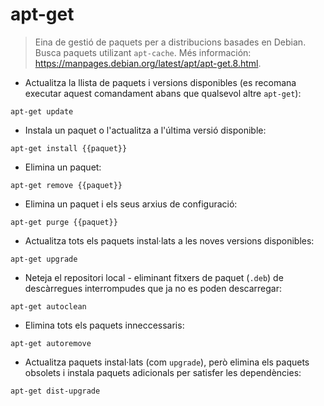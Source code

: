# apt-get

> Eina de gestió de paquets per a distribucions basades en Debian.
> Busca paquets utilizant `apt-cache`.
> Més información: <https://manpages.debian.org/latest/apt/apt-get.8.html>.

- Actualitza la llista de paquets i versions disponibles (es recomana executar aquest comandament abans que qualsevol altre `apt-get`):

`apt-get update`

- Instala un paquet o l'actualitza a l'última versió disponible:

`apt-get install {{paquet}}`

- Elimina un paquet:

`apt-get remove {{paquet}}`

- Elimina un paquet i els seus arxius de configuració:

`apt-get purge {{paquet}}`

- Actualitza tots els paquets instal·lats a les noves versions disponibles:

`apt-get upgrade`

- Neteja el repositori local - eliminant fitxers de paquet (`.deb`) de descàrregues interrompudes que ja no es poden descarregar:

`apt-get autoclean`

- Elimina tots els paquets inneccessaris:

`apt-get autoremove`

- Actualitza paquets instal·lats (com `upgrade`), però elimina els paquets obsolets i instala paquets adicionals per satisfer les dependències:

`apt-get dist-upgrade`
